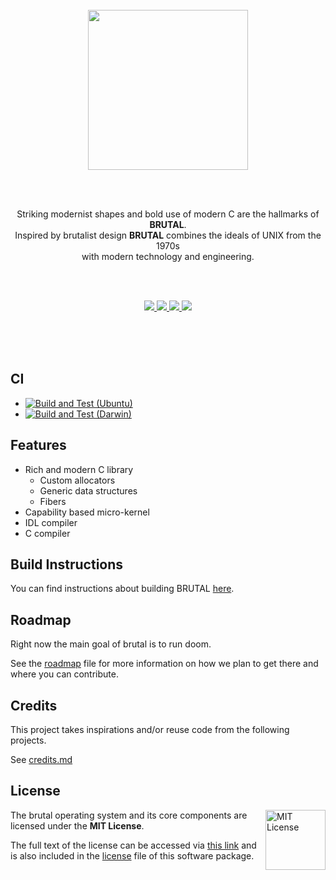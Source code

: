 <br/>
<br/>
<br/>

<p align="center">
  <img width="256" src="book/shared/logo.png">
</p>

<br/>
<br/>

<p align="center">
  Striking modernist shapes and bold use of modern C are the hallmarks of <b>BRUTAL</b>.<br>
  Inspired by brutalist design <b>BRUTAL</b> combines the ideals of UNIX from the 1970s<br> with modern technology and engineering.
</p>

<br/>
<br/>

<p align="center">
    <a href="https://github.com/brutal-org/brutal/issues">
      <img src="https://img.shields.io/github/issues/brutal-org/brutal">
    </a>
    <a href="https://github.com/brutal-org/brutal/network">
      <img src="https://img.shields.io/github/forks/brutal-org/brutal">
    </a>
    <a href="https://github.com/brutal-org/brutal/stargazers">
      <img src="https://img.shields.io/github/stars/brutal-org/brutal">
    </a>
    <a href="https://github.com/brutal-org/brutal/blob/main/license">
      <img src="https://img.shields.io/github/license/brutal-org/brutal">
    </a>
</p>

<br/>
<br/>
<br/>

## CI

- [![Build and Test (Ubuntu)](https://github.com/brutal-org/brutal/actions/workflows/ubuntu.yml/badge.svg)](https://github.com/brutal-org/brutal/actions/workflows/ubuntu.yml)
- [![Build and Test (Darwin)](https://github.com/brutal-org/brutal/actions/workflows/darwin.yml/badge.svg)](https://github.com/brutal-org/brutal/actions/workflows/darwin.yml)

## Features

- Rich and modern C library
  - Custom allocators
  - Generic data structures
  - Fibers
- Capability based micro-kernel
- IDL compiler
- C compiler

## Build Instructions

You can find instructions about building BRUTAL [here](book/building.md).

## Roadmap

Right now the main goal of brutal is to run doom.

See the [roadmap](book/roadmap.md) file for more information on how we plan to get there and where you can contribute.

## Credits

This project takes inspirations and/or reuse code from the following projects.

See [credits.md](book/credits.md)

## License

<a href="https://opensource.org/licenses/MIT">
  <img align="right" height="96" alt="MIT License" src="book/shared/mit-license.png" />
</a>

The brutal operating system and its core components are licensed under the **MIT License**.

The full text of the license can be accessed via [this link](https://opensource.org/licenses/MIT) and is also included in the [license](license) file of this software package.
